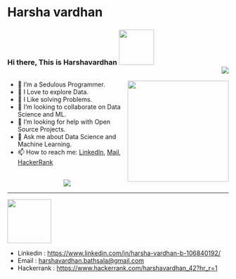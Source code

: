 # Harsha vardhan
### Hi there, This is Harshavardhan <img src="https://media.giphy.com/media/oEuOH7aNSRht4Jx4K9/giphy.gif" width="80"> <div align = 'right'>![](https://komarev.com/ghpvc/?username=Harshavardhan2016&color=yellow) <p><em> 
</em></p> </div>

<img align='right' src="https://media.giphy.com/media/IUNycHoVqvLDowiiam/giphy.gif" width="230">

- 🔭 I’m a Sedulous Programmer.
- 🌱 I Love to explore Data.
- 🎇 I Like solving Problems.
- 👯 I’m looking to collaborate on Data Science and ML.
- 🤔 I’m looking for help with Open Source Projects.
- 💬 Ask me about Data Science and Machine Learning.
- 📫 How to reach me: <a href= "https://www.linkedin.com/in/harsha-vardhan-b-106840192/">LinkedIn</a>, <a href="harshavardhan.bathsala@gmail.com">Mail</a>, <a href= "https://www.hackerrank.com/harshavardhan_42?hr_r=1"> HackerRank</a>
<br><br>

<p align= "center"><img src="https://github-readme-stats.vercel.app/api?username=Harshavardhan2016&show_icons=true"></p>
<hr>
<img src="https://media.giphy.com/media/JEGYjdkm6G9mcpyOSG/giphy.gif" width="100"/>

- Linkedin : https://www.linkedin.com/in/harsha-vardhan-b-106840192/
- Email : harshavardhan.bathsala@gmail.com
- Hackerrank : https://www.hackerrank.com/harshavardhan_42?hr_r=1

<!---
Harshavardhan2016/Harshavardhan2016 is a ✨ special ✨ repository because its `README.md` (this file) appears on your GitHub profile.
You can click the Preview link to take a look at your changes.
--->
